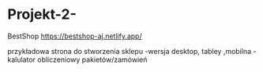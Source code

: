 # Projekt-2-
BestShop
https://bestshop-aj.netlify.app/

przykładowa strona do stworzenia sklepu
-wersja desktop, tabley ,mobilna
-kalulator obliczeniowy pakietów/zamówień
